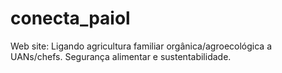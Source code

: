 # conecta_paiol
Web site: Ligando agricultura familiar orgânica/agroecológica a UANs/chefs. Segurança alimentar e sustentabilidade.

